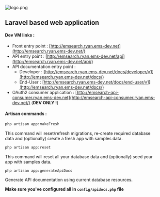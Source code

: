 ![logo.png](https://bitbucket.org/repo/KrMXBpk/images/1444268910-logo.png)
## Laravel based web application ##
#### Dev VM links : ####

- Front entry point : [http://emsearch.ryan.ems-dev.net](http://emsearch.ryan.ems-dev.net/)
- API entry point : [http://emsearch.ryan.ems-dev.net/api](http://emsearch.ryan.ems-dev.net/api/)
- API documentation entry point :
    - Developer : [http://emsearch.ryan.ems-dev.net/docs/developer/v1](http://emsearch.ryan.ems-dev.net/docs/)
    - End-User : [http://emsearch.ryan.ems-dev.net/docs/end-user/v1](http://emsearch.ryan.ems-dev.net/docs/)
- OAuth2 consumer application : [http://emsearch-api-consumer.ryan.ems-dev.net](http://emsearch-api-consumer.ryan.ems-dev.net/) (**DEV ONLY !**)

#### Artisan commands : ####


```bash
php artisan app:makeFresh
```
This command will reset/refresh migrations,
re-create required database data and (optionally)
create a fresh app with samples data.


```bash
php artisan app:reset
```
This command will reset all your database data and (optionally)
seed your app with samples data.


```bash
php artisan app:generateApiDocs
```
Generate API documentation using current database resources.

**Make sure you've configured all in `config/apidocs.php` file**
